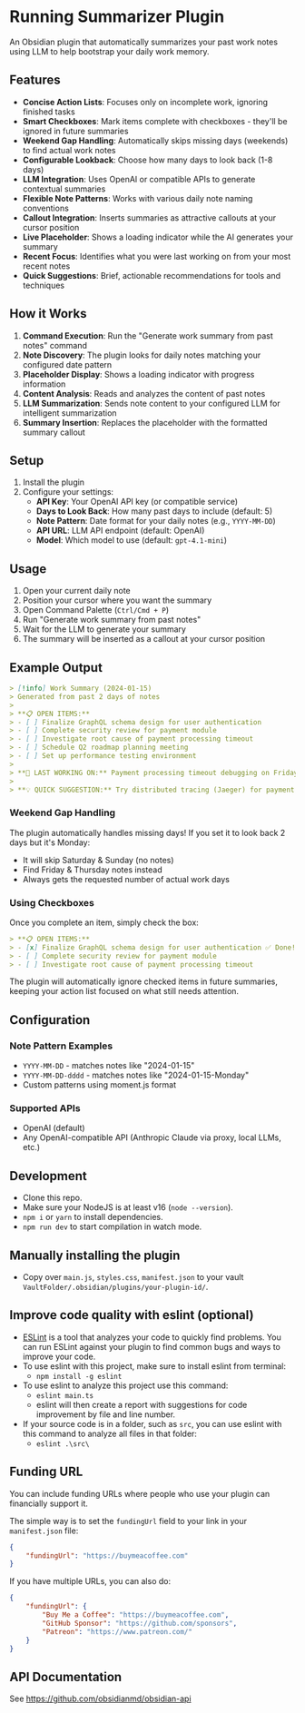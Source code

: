 # Running Summarizer Plugin

An Obsidian plugin that automatically summarizes your past work notes using LLM to help bootstrap your daily work memory.

## Features

- **Concise Action Lists**: Focuses only on incomplete work, ignoring finished tasks
- **Smart Checkboxes**: Mark items complete with checkboxes - they'll be ignored in future summaries
- **Weekend Gap Handling**: Automatically skips missing days (weekends) to find actual work notes
- **Configurable Lookback**: Choose how many days to look back (1-8 days)
- **LLM Integration**: Uses OpenAI or compatible APIs to generate contextual summaries
- **Flexible Note Patterns**: Works with various daily note naming conventions
- **Callout Integration**: Inserts summaries as attractive callouts at your cursor position
- **Live Placeholder**: Shows a loading indicator while the AI generates your summary
- **Recent Focus**: Identifies what you were last working on from your most recent notes
- **Quick Suggestions**: Brief, actionable recommendations for tools and techniques

## How it Works

1. **Command Execution**: Run the "Generate work summary from past notes" command
2. **Note Discovery**: The plugin looks for daily notes matching your configured date pattern
3. **Placeholder Display**: Shows a loading indicator with progress information
4. **Content Analysis**: Reads and analyzes the content of past notes
5. **LLM Summarization**: Sends note content to your configured LLM for intelligent summarization
6. **Summary Insertion**: Replaces the placeholder with the formatted summary callout

## Setup

1. Install the plugin
2. Configure your settings:
   - **API Key**: Your OpenAI API key (or compatible service)
   - **Days to Look Back**: How many past days to include (default: 5)
   - **Note Pattern**: Date format for your daily notes (e.g., `YYYY-MM-DD`)
   - **API URL**: LLM API endpoint (default: OpenAI)
   - **Model**: Which model to use (default: `gpt-4.1-mini`)

## Usage

1. Open your current daily note
2. Position your cursor where you want the summary
3. Open Command Palette (`Ctrl/Cmd + P`)
4. Run "Generate work summary from past notes"
5. Wait for the LLM to generate your summary
6. The summary will be inserted as a callout at your cursor position

## Example Output

```markdown
> [!info] Work Summary (2024-01-15)
> Generated from past 2 days of notes
> 
> **📋 OPEN ITEMS:**
> - [ ] Finalize GraphQL schema design for user authentication
> - [ ] Complete security review for payment module
> - [ ] Investigate root cause of payment processing timeout
> - [ ] Schedule Q2 roadmap planning meeting
> - [ ] Set up performance testing environment
> 
> **🎯 LAST WORKING ON:** Payment processing timeout debugging on Friday
> 
> **💡 QUICK SUGGESTION:** Try distributed tracing (Jaeger) for payment debugging
```

### Weekend Gap Handling

The plugin automatically handles missing days! If you set it to look back 2 days but it's Monday:
- It will skip Saturday & Sunday (no notes)
- Find Friday & Thursday notes instead
- Always gets the requested number of actual work days

### Using Checkboxes

Once you complete an item, simply check the box:
```markdown
> **📋 OPEN ITEMS:**
> - [x] Finalize GraphQL schema design for user authentication ✅ Done!
> - [ ] Complete security review for payment module
> - [ ] Investigate root cause of payment processing timeout
```

The plugin will automatically ignore checked items in future summaries, keeping your action list focused on what still needs attention.

## Configuration

### Note Pattern Examples
- `YYYY-MM-DD` - matches notes like "2024-01-15"
- `YYYY-MM-DD-dddd` - matches notes like "2024-01-15-Monday"
- Custom patterns using moment.js format

### Supported APIs
- OpenAI (default)
- Any OpenAI-compatible API (Anthropic Claude via proxy, local LLMs, etc.)

## Development

- Clone this repo.
- Make sure your NodeJS is at least v16 (`node --version`).
- `npm i` or `yarn` to install dependencies.
- `npm run dev` to start compilation in watch mode.

## Manually installing the plugin

- Copy over `main.js`, `styles.css`, `manifest.json` to your vault `VaultFolder/.obsidian/plugins/your-plugin-id/`.

## Improve code quality with eslint (optional)
- [ESLint](https://eslint.org/) is a tool that analyzes your code to quickly find problems. You can run ESLint against your plugin to find common bugs and ways to improve your code. 
- To use eslint with this project, make sure to install eslint from terminal:
  - `npm install -g eslint`
- To use eslint to analyze this project use this command:
  - `eslint main.ts`
  - eslint will then create a report with suggestions for code improvement by file and line number.
- If your source code is in a folder, such as `src`, you can use eslint with this command to analyze all files in that folder:
  - `eslint .\src\`

## Funding URL

You can include funding URLs where people who use your plugin can financially support it.

The simple way is to set the `fundingUrl` field to your link in your `manifest.json` file:

```json
{
    "fundingUrl": "https://buymeacoffee.com"
}
```

If you have multiple URLs, you can also do:

```json
{
    "fundingUrl": {
        "Buy Me a Coffee": "https://buymeacoffee.com",
        "GitHub Sponsor": "https://github.com/sponsors",
        "Patreon": "https://www.patreon.com/"
    }
}
```

## API Documentation

See https://github.com/obsidianmd/obsidian-api
